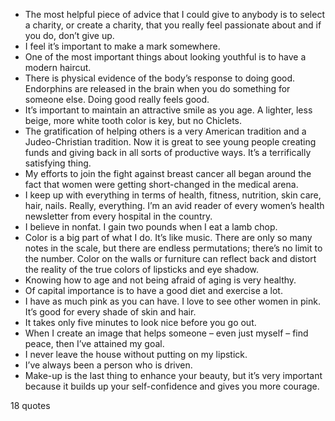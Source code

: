 - The most helpful piece of advice that I could give to anybody is to select a charity, or create a charity, that you really feel passionate about and if you do, don’t give up.
 - I feel it’s important to make a mark somewhere.
 - One of the most important things about looking youthful is to have a modern haircut.
 - There is physical evidence of the body’s response to doing good. Endorphins are released in the brain when you do something for someone else. Doing good really feels good.
 - It’s important to maintain an attractive smile as you age. A lighter, less beige, more white tooth color is key, but no Chiclets.
 - The gratification of helping others is a very American tradition and a Judeo-Christian tradition. Now it is great to see young people creating funds and giving back in all sorts of productive ways. It’s a terrifically satisfying thing.
 - My efforts to join the fight against breast cancer all began around the fact that women were getting short-changed in the medical arena.
 - I keep up with everything in terms of health, fitness, nutrition, skin care, hair, nails. Really, everything. I’m an avid reader of every women’s health newsletter from every hospital in the country.
 - I believe in nonfat. I gain two pounds when I eat a lamb chop.
 - Color is a big part of what I do. It’s like music. There are only so many notes in the scale, but there are endless permutations; there’s no limit to the number. Color on the walls or furniture can reflect back and distort the reality of the true colors of lipsticks and eye shadow.
 - Knowing how to age and not being afraid of aging is very healthy.
 - Of capital importance is to have a good diet and exercise a lot.
 - I have as much pink as you can have. I love to see other women in pink. It’s good for every shade of skin and hair.
 - It takes only five minutes to look nice before you go out.
 - When I create an image that helps someone – even just myself – find peace, then I’ve attained my goal.
 - I never leave the house without putting on my lipstick.
 - I’ve always been a person who is driven.
 - Make-up is the last thing to enhance your beauty, but it’s very important because it builds up your self-confidence and gives you more courage.

18 quotes